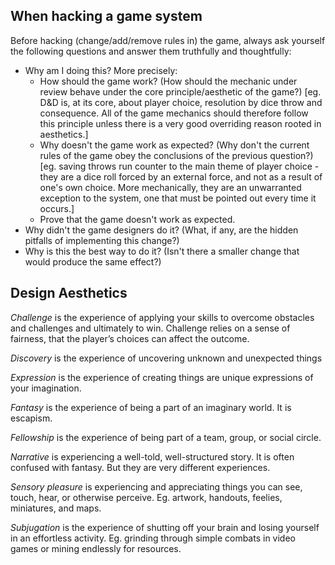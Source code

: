 When hacking a game system
--------------------------

Before hacking (change/add/remove rules in) the game, always ask yourself the following questions and answer them truthfully and thoughtfully:

* Why am I doing this? More precisely:
  * How should the game work? (How should the mechanic under review behave under the core principle/aesthetic of the game?) [eg. D&D is, at its core, about player choice, resolution by dice throw and consequence. All of the game mechanics should therefore follow this principle unless there is a very good overriding reason rooted in aesthetics.]
  * Why doesn't the game work as expected? (Why don't the current rules of the game obey the conclusions of the previous question?) [eg. saving throws run counter to the main theme of player choice - they are a dice roll forced by an external force, and not as a result of one's own choice. More mechanically, they are an unwarranted exception to the system, one that must be pointed out every time it occurs.]
  * Prove that the game doesn't work as expected.
* Why didn't the game designers do it? (What, if any, are the hidden pitfalls of implementing this change?)
* Why is this the best way to do it? (Isn't there a smaller change that would produce the same effect?)

Design Aesthetics
-----------------

*Challenge* is the experience of applying your skills to overcome obstacles and challenges and ultimately to win. Challenge relies on a sense of fairness, that the player’s choices can affect the outcome.

*Discovery* is the experience of uncovering unknown and unexpected things

*Expression* is the experience of creating things are unique expressions of your imagination.

*Fantasy* is the experience of being a part of an imaginary world. It is escapism.

*Fellowship* is the experience of being part of a team, group, or social circle.

*Narrative* is experiencing a well-told, well-structured story. It is often confused with fantasy. But they are very different experiences.

*Sensory pleasure* is experiencing and appreciating things you can see, touch, hear, or otherwise perceive. Eg. artwork, handouts, feelies, miniatures, and maps.

*Subjugation* is the experience of shutting off your brain and losing yourself in an effortless activity. Eg. grinding through simple combats in video games or mining endlessly for resources.